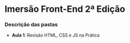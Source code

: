 # Imersão Front-End 2ª Edição

### Descrição das pastas

- **Aula 1**: Revisão HTML, CSS e JS na Prática

